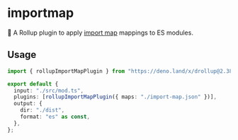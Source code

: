# importmap

🍣 A Rollup plugin to apply [import map](https://github.com/WICG/import-maps) mappings to ES modules.

## Usage

```ts
import { rollupImportMapPlugin } from "https://deno.land/x/drollup@2.38.4+0.9.0/plugins/importmap/mod.ts";

export default {
  input: "./src/mod.ts",
  plugins: [rollupImportMapPlugin({ maps: "./import-map.json" })],
  output: {
    dir: "./dist",
    format: "es" as const,
  },
};
```
